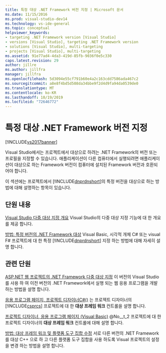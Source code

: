 ```yaml
---
title: 특정 대상 .NET Framework 버전 지정 | Microsoft 문서
ms.date: 11/15/2016
ms.prod: visual-studio-dev14
ms.technology: vs-ide-general
ms.topic: conceptual
helpviewer_keywords:
- targeting .NET Framework version [Visual Studio]
- versions [Visual Studio], targeting .NET Framework version
- solutions [Visual Studio], multi-targeting
- projects [Visual Studio], multi-targeting
ms.assetid: 91e77ad4-4da3-419d-85fb-9036f0e5c330
caps.latest.revision: 29
author: jillre
ms.author: jillfra
manager: jillfra
ms.openlocfilehash: 5d3094e55cf791b60e4a2c163cdd7586ada467c2
ms.sourcegitcommit: a8e8f4bd5d508da34bbe9f2d4d9fa94da0539de0
ms.translationtype: MT
ms.contentlocale: ko-KR
ms.lasthandoff: 10/19/2019
ms.locfileid: "72646772"
---
```

# <a name="targeting-a-specific-net-framework-version"></a>특정 대상 .NET Framework 버전 지정
[!INCLUDE[vs2017banner](../includes/vs2017banner.md)]

Visual Studio에서는 프로젝트에서 대상으로 하려는 .NET Framework의 버전 또는 프로필을 지정할 수 있습니다. 애플리케이션이 다른 컴퓨터에서 실행되려면 애플리케이션이 대상으로 하는 Framework 버전이 컴퓨터에 설치된 Framework 버전과 호환되어야 합니다.

 이 섹션에는 프로젝트에서 [!INCLUDE[dnprdnshort](../includes/dnprdnshort-md.md)]의 특정 버전을 대상으로 하는 방법에 대해 설명하는 항목이 있습니다.

## <a name="in-this-section"></a>단원 내용
 [Visual Studio 다중 대상 지정 개요](../ide/visual-studio-multi-targeting-overview.md) Visual Studio의 다중 대상 지정 기능에 대 한 개요를 제공 합니다.

 [방법: 특정 버전의 .NET Framework 대상](../ide/how-to-target-a-version-of-the-dotnet-framework.md) Visual Basic, 시각적 개체 C# 또는 visual F# 프로젝트에 대 한 특정 [!INCLUDE[dnprdnshort](../includes/dnprdnshort-md.md)] 지정 하는 방법에 대해 자세히 설명 합니다.

## <a name="related-sections"></a>관련 단원
 [ASP.NET 웹 프로젝트의 .NET Framework 다중 대상 지정](https://msdn.microsoft.com/library/8b8145a9-62f6-4fc4-8a83-47b0487cbe76) 이 버전의 Visual Studio를 사용 하 여 이전 버전의 .NET Framework에서 실행 되는 웹 응용 프로그램을 개발 하는 방법을 설명 합니다.

 [응용 프로그램 페이지, 프로젝트 디자이너C#()](../ide/reference/application-page-project-designer-csharp.md) 는 프로젝트 디자이너의 [!INCLUDE[csprcs](../includes/csprcs-md.md)] 프로젝트에 대 한 **대상 프레임 워크** 컨트롤을 설명 합니다.

 [프로젝트 디자이너, 응용 프로그램 페이지 (Visual Basic)](../ide/reference/application-page-project-designer-visual-basic.md) @No__t_2 프로젝트에 대 한 프로젝트 디자이너의 **대상 프레임 워크** 컨트롤에 대해 설명 합니다.

 [방법: 대상 프레임 워크 및 플랫폼 도구 집합 수정](https://msdn.microsoft.com/library/031b1d54-e6e1-4da7-9868-3e75a87d9ffe) 서로 다른 버전의 .NET Framework를 대상 C++ 으로 하 고 다른 플랫폼 도구 집합을 사용 하도록 Visual 프로젝트의 설정을 변경 하는 방법을 설명 합니다.
